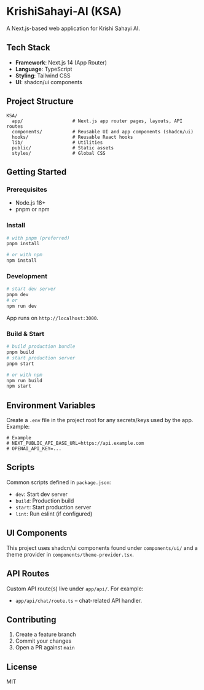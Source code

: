 # KrishiSahayi-AI (KSA)

A Next.js-based web application for Krishi Sahayi AI.

## Tech Stack
- **Framework**: Next.js 14 (App Router)
- **Language**: TypeScript
- **Styling**: Tailwind CSS
- **UI**: shadcn/ui components

## Project Structure
```
KSA/
  app/                  # Next.js app router pages, layouts, API routes
  components/           # Reusable UI and app components (shadcn/ui)
  hooks/                # Reusable React hooks
  lib/                  # Utilities
  public/               # Static assets
  styles/               # Global CSS
```

## Getting Started

### Prerequisites
- Node.js 18+
- pnpm or npm

### Install
```bash
# with pnpm (preferred)
pnpm install

# or with npm
npm install
```

### Development
```bash
# start dev server
pnpm dev
# or
npm run dev
```
App runs on `http://localhost:3000`.

### Build & Start
```bash
# build production bundle
pnpm build
# start production server
pnpm start

# or with npm
npm run build
npm start
```

## Environment Variables
Create a `.env` file in the project root for any secrets/keys used by the app.
Example:
```
# Example
# NEXT_PUBLIC_API_BASE_URL=https://api.example.com
# OPENAI_API_KEY=...
```

## Scripts
Common scripts defined in `package.json`:
- `dev`: Start dev server
- `build`: Production build
- `start`: Start production server
- `lint`: Run eslint (if configured)

## UI Components
This project uses shadcn/ui components found under `components/ui/` and a theme provider in `components/theme-provider.tsx`.

## API Routes
Custom API route(s) live under `app/api/`. For example:
- `app/api/chat/route.ts` – chat-related API handler.

## Contributing
1. Create a feature branch
2. Commit your changes
3. Open a PR against `main`

## License
MIT
